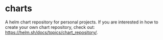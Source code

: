 # charts
A helm chart repository for personal projects. If you are interested in how to create your own chart repository, check out: https://helm.sh/docs/topics/chart_repository/.
